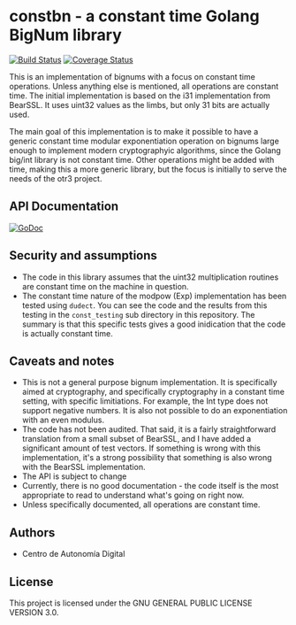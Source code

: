 # constbn - a constant time Golang BigNum library

[![Build Status](https://github.com/coyim/constbn/workflows/constbn%20CI/badge.svg)](https://github.com/coyim/constbn/actions?query=workflow%3A%22constbn+CI%22)
[![Coverage Status](https://coveralls.io/repos/coyim/constbn/badge.svg?branch=main&service=github)](https://coveralls.io/github/coyim/constbn?branch=main)

This is an implementation of bignums with a focus on constant time operations. Unless anything else is mentioned, all
operations are constant time. The initial implementation is based on the i31 implementation from BearSSL. It uses uint32
values as the limbs, but only 31 bits are actually used.

The main goal of this implementation is to make it possible to have a generic constant time modular exponentiation
operation on bignums large enough to implement modern cryptographyic algorithms, since the Golang big/int library is not
constant time. Other operations might be added with time, making this a more generic library, but the focus is initially
to serve the needs of the otr3 project.

## API Documentation

[![GoDoc](https://godoc.org/github.com/coyim/constbn?status.svg)](https://godoc.org/github.com/coyim/constbn)

## Security and assumptions

- The code in this library assumes that the uint32 multiplication routines are constant time on the machine in question.
- The constant time nature of the modpow (Exp) implementation has been tested using `dudect`. You can see the code and
  the results from this testing in the `const_testing` sub directory in this repository. The summary is that this
  specific tests gives a good inidication that the code is actually constant time.

## Caveats and notes

- This is not a general purpose bignum implementation. It is specifically aimed at cryptography, and specifically
  cryptography in a constant time setting, with specific limitiations. For example, the Int type does not support
  negative numbers. It is also not possible to do an exponentiation with an even modulus.
- The code has not been audited. That said, it is a fairly straightforward translation from a small subset of BearSSL,
  and I have added a significant amount of test vectors. If something is wrong with this implementation, it's a strong
  possibility that something is also wrong with the BearSSL implementation.
- The API is subject to change
- Currently, there is no good documentation - the code itself is the most appropriate to read to understand what's going on right now.
- Unless specifically documented, all operations are constant time.


## Authors

- Centro de Autonomía Digital


## License

This project is licensed under the GNU GENERAL PUBLIC LICENSE VERSION 3.0.
